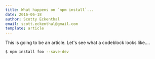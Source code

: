 ```yaml
---
title: What happens on `npm install`...
date: 2016-06-18
author: Scotty Eckenthal
email: scott.eckenthal@gmail.com
template: article
---
```


This is going to be an article. Let's see what a codeblock looks like....


```bash
$ npm install foo --save-dev
```
